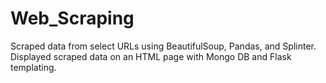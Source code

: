 # Web_Scraping
Scraped data from select URLs using BeautifulSoup, Pandas, and Splinter. Displayed scraped data on an HTML page with Mongo DB and Flask templating.
